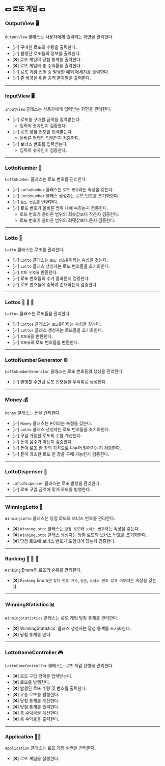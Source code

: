 ## 💵 로또 게임 💷

### OutputView 🖥️
`OutputView` 클래스는 사용자에게 출력되는 화면을 관리한다.
- [✅] 구매한 로또의 수량을 출력한다.
- [✅] 발행된 로또들의 정보를 출력한다.
- [❌] 로또 게임의 당첨 통계를 출력한다.
- [❌] 로또 게임의 총 수익률을 출력한다.
- [✅] 로또 게임 진행 중 발생한 예외 메세지를 출력한다.
- [✅] 줄 바꿈을 위한 공백 문자열을 출력한다.
***
### InputView 🖥️
`InputView` 클래스는 사용자에게 입력받는 화면을 관리한다.
- [✅] 로또를 구매할 금액을 입력받는다.
    - 입력이 숫자인지 검증한다.
- [✅] 로또 당첨 번호를 입력받는다.
    - 올바른 형태의 입력인지 검증한다.
- [✅] 보너스 번호를 입력받는다.
    - 입력이 숫자인지 검증한다.

***
### LottoNumber 🔢
`LottoNumber` 클래스는 로또 번호를 관리한다.
- [✅] `LottoNumber` 클래스는 `로또 번호`라는 속성을 갖는다.
- [✅] `LottoNumber` 클래스 생성자는 로또 번호를 초기화한다.
- [✅] `로또 번호`를 반환한다.
- [✅] 로또 번호가 올바른 범위 내에 속하는지 검증한다.
  - 로또 번호가 올바른 범위의 최솟값보다 작은지 검증한다.
  - 로또 번호가 올바른 범위의 최댓값보다 큰지 검증한다.
***
### Lotto 🎫
`Lotto` 클래스는 로또를 관리한다.
- [✅] `Lotto` 클래스는 `로또 번호들`이라는 속성을 갖는다.
- [✅] `Lotto` 클래스 생성자는 로또 번호들을 초기화한다.
- [✅] `로또 번호들` 반환한다.
- [✅] 로또 번호들의 수가 올바른지 검증한다.
- [✅] 로또 번호들에 중복이 존재하는지 검증한다.
***
### Lottos 🎫 🎫 🎫
`Lottos` 클래스는 로또들을 관리한다.
- [✅] `Lottos` 클래스는 `로또들`이라는 속성을 갖는다.
- [✅] `Lottos` 클래스 생성자는 로또들을 초기화한다.
- [✅] `로또들`을 반환한다.
- [✅] `로또들`의 로또 번호들을 반환한다.
***
### LottoNumberGenerator ⚙️
`LottoNumberGenerator` 클래스는 로또 번호들의 생성을 관리한다.
- [✅] 발행할 수만큼 로또 번호들을 무작위로 생성한다.
***
### Money 💰
`Money` 클래스는 돈을 관리한다.
- [✅] `Money` 클래스는 `돈`이라는 속성을 갖는다.
- [✅] `Lotto` 클래스 생성자는 로또 번호들을 초기화한다.
- [✅] 구입 가능한 로또의 수를 계산한다.
- [✅] 돈이 음수가 아닌지 검증한다.
- [✅] 돈이 로또 한 장의 가격으로 나누어 떨어지는지 검증한다.
- [✅] 돈이 최소한 로또 한 장을 구매 가능한지 검증한다.
***
### LottoDispenser 🤖
- `LottoDispenser` 클래스는 로또 발행을 관리한다.
- [✅] 로또 구입 금액에 맞게 로또를 발행한다.
***
### WinningLotto 🎊
`WinningLotto` 클래스는 당첨 로또와 보너스 번호를 관리한다.
- [❌] `WinningLotto` 클래스는 `당첨 로또`와 `보너스 번호`라는 속성을 갖는다.
- [❌] `WinningLotto` 클래스 생성자는 당첨 로또와 보너스 번호를 초기화한다.
- [❌] 당첨 로또에 보너스 번호가 포함되어 있는지 검증한다.
***
### Ranking 🥇 🥈 🥉
`Ranking` Enum은 로또의 순위를 관리한다.
- [❌] `Ranking` Enum은 `일치 번호 개수`, `상금`, `보너스 번호 일치 여부`라는 속성을 갖는다.

***
### WinningStatistics 📊
`WinningStatistics` 클래스는 로또 게임 당첨 통계를 관리한다.
- [❌] WinningStatistics` 클래스 생성자는 당첨 통계를 초기화한다.
- [❌] 당첨 통계를 낸다.
***
### LottoGameController 🎮
`LottoGameController` 클래스는 로또 게임 진행을 관리한다.
- [❌] 로또 구입 금액을 입력받는다.
- [❌] 로또를 발행한다.
- [❌] 발행된 로또 수량 및 번호를 출력한다.
- [❌] 우승 로또를 발행한다.
- [❌] 당첨 통계를 계산한다.
- [❌] 당첨 통계를 출력한다.
- [❌] 총 수익금을 계산한다.
- [❌] 총 수익률을 출력한다.
***
### Application 🧑‍💻
`Application` 클래스는 로또 게임 실행을 관리한다.
- [❌] 로또 게임을 실행한다.

